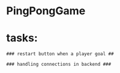 # PingPongGame


# tasks: 

    ### restart button when a player goal ## 

    ### handling connections in backend ###